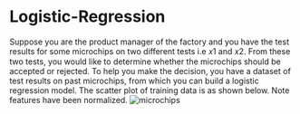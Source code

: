 # Logistic-Regression
Suppose you are the product manager of the factory and you have the test results for some microchips on two different tests i.e 𝑥1 and 𝑥2. From these two tests, you would like to determine whether the microchips should be accepted or rejected. To help you make the decision, you have a dataset of test results on past microchips, from which you can build a logistic regression model. The scatter plot of training data is as shown below. Note features have been normalized.
![microchips](https://raw.github.com/wnam98/Machine-Learning-Regression-and-Gradient-Descent-Models/master/imgs/microchips.PNG "microchips")

